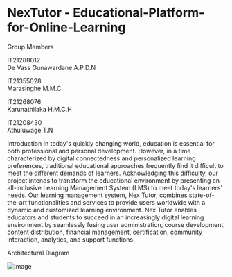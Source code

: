 # NexTutor - Educational-Platform-for-Online-Learning

Group Members

IT21288012	
De Vass Gunawardane A.P.D.N

IT21355028	
Marasinghe M.M.C

IT21268076	
Karunathilaka H.M.C.H

IT21208430	
Athuluwage T.N


Introduction
In today's quickly changing world, education is essential for both professional and personal development. However, in a time characterized by digital connectedness and personalized learning preferences, traditional educational approaches frequently find it difficult to meet the different demands of learners. Acknowledging this difficulty, our project intends to transform the educational environment by presenting an all-inclusive Learning Management System (LMS) to meet today's learners' needs.
Our learning management system, Nex Tutor, combines state-of-the-art functionalities and services to provide users worldwide with a dynamic and customized learning environment. Nex Tutor enables educators and students to succeed in an increasingly digital learning environment by seamlessly fusing user administration, course development, content distribution, financial management, certification, community interaction, analytics, and support functions.

Architectural Diagram


![image](https://github.com/DilunVass/-Educational-Platform-for-Online-Learning/assets/100837990/3b085956-98c2-47cd-9eb4-456cde02c197)
